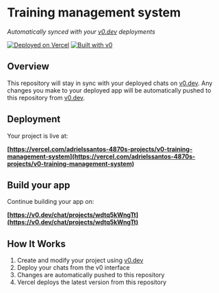 # Training management system

*Automatically synced with your [v0.dev](https://v0.dev) deployments*

[![Deployed on Vercel](https://img.shields.io/badge/Deployed%20on-Vercel-black?style=for-the-badge&logo=vercel)](https://vercel.com/adrielssantos-4870s-projects/v0-training-management-system)
[![Built with v0](https://img.shields.io/badge/Built%20with-v0.dev-black?style=for-the-badge)](https://v0.dev/chat/projects/wdtq5kWngTt)

## Overview

This repository will stay in sync with your deployed chats on [v0.dev](https://v0.dev).
Any changes you make to your deployed app will be automatically pushed to this repository from [v0.dev](https://v0.dev).

## Deployment

Your project is live at:

**[https://vercel.com/adrielssantos-4870s-projects/v0-training-management-system](https://vercel.com/adrielssantos-4870s-projects/v0-training-management-system)**

## Build your app

Continue building your app on:

**[https://v0.dev/chat/projects/wdtq5kWngTt](https://v0.dev/chat/projects/wdtq5kWngTt)**

## How It Works

1. Create and modify your project using [v0.dev](https://v0.dev)
2. Deploy your chats from the v0 interface
3. Changes are automatically pushed to this repository
4. Vercel deploys the latest version from this repository